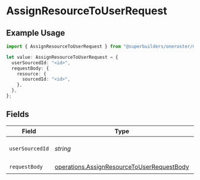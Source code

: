 # AssignResourceToUserRequest

## Example Usage

```typescript
import { AssignResourceToUserRequest } from "@superbuilders/oneroster/models/operations";

let value: AssignResourceToUserRequest = {
  userSourcedId: "<id>",
  requestBody: {
    resource: {
      sourcedId: "<id>",
    },
  },
};
```

## Fields

| Field                                                                                                    | Type                                                                                                     | Required                                                                                                 | Description                                                                                              |
| -------------------------------------------------------------------------------------------------------- | -------------------------------------------------------------------------------------------------------- | -------------------------------------------------------------------------------------------------------- | -------------------------------------------------------------------------------------------------------- |
| `userSourcedId`                                                                                          | *string*                                                                                                 | :heavy_check_mark:                                                                                       | The sourcedId of the user                                                                                |
| `requestBody`                                                                                            | [operations.AssignResourceToUserRequestBody](../../models/operations/assignresourcetouserrequestbody.md) | :heavy_check_mark:                                                                                       | N/A                                                                                                      |
